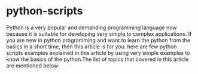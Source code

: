 # python-scripts
Python is a very popular and demanding programming language now because it is suitable for developing very simple to complex applications. If you are new in python programming and want to learn the python from the basics in a short time, then this article is for you. here are few python scripts examples explained in this article by using very simple examples to know the basics of the python.The list of topics that covered in this article are mentioned below:
